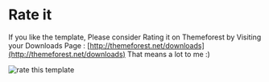 # Rate it

If you like the template, Please consider Rating it on Themeforest by Visiting your Downloads Page : [http://themeforest.net/downloads](http://themeforest.net/downloads) That means a lot to me :\)

![rate this template](https://demo.web3canvas.com/docs/html/gather/images/upload/rate-template.png)

